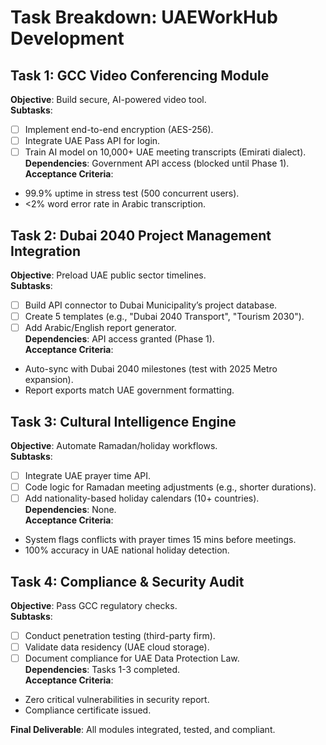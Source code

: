 # Task Breakdown: UAEWorkHub Development  

## Task 1: GCC Video Conferencing Module  
**Objective**: Build secure, AI-powered video tool.  
**Subtasks**:  
- [ ] Implement end-to-end encryption (AES-256).  
- [ ] Integrate UAE Pass API for login.  
- [ ] Train AI model on 10,000+ UAE meeting transcripts (Emirati dialect).  
**Dependencies**: Government API access (blocked until Phase 1).  
**Acceptance Criteria**:  
- 99.9% uptime in stress test (500 concurrent users).  
- <2% word error rate in Arabic transcription.  

## Task 2: Dubai 2040 Project Management Integration  
**Objective**: Preload UAE public sector timelines.  
**Subtasks**:  
- [ ] Build API connector to Dubai Municipality’s project database.  
- [ ] Create 5 templates (e.g., "Dubai 2040 Transport", "Tourism 2030").  
- [ ] Add Arabic/English report generator.  
**Dependencies**: API access granted (Phase 1).  
**Acceptance Criteria**:  
- Auto-sync with Dubai 2040 milestones (test with 2025 Metro expansion).  
- Report exports match UAE government formatting.  

## Task 3: Cultural Intelligence Engine  
**Objective**: Automate Ramadan/holiday workflows.  
**Subtasks**:  
- [ ] Integrate UAE prayer time API.  
- [ ] Code logic for Ramadan meeting adjustments (e.g., shorter durations).  
- [ ] Add nationality-based holiday calendars (10+ countries).  
**Dependencies**: None.  
**Acceptance Criteria**:  
- System flags conflicts with prayer times 15 mins before meetings.  
- 100% accuracy in UAE national holiday detection.  

## Task 4: Compliance & Security Audit  
**Objective**: Pass GCC regulatory checks.  
**Subtasks**:  
- [ ] Conduct penetration testing (third-party firm).  
- [ ] Validate data residency (UAE cloud storage).  
- [ ] Document compliance for UAE Data Protection Law.  
**Dependencies**: Tasks 1-3 completed.  
**Acceptance Criteria**:  
- Zero critical vulnerabilities in security report.  
- Compliance certificate issued.  

**Final Deliverable**: All modules integrated, tested, and compliant.  